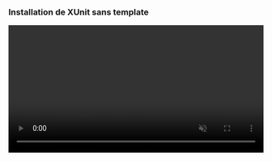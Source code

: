 ### Installation de XUnit sans template

<html>
  <div>
    <video data-src="videos/installingXUnitWithoutTemplate.mp4"
           type="video/mp4"
           style="heigth: 100%; width: 100%;"
           controls autoplay muted />
  </div>
</html>
